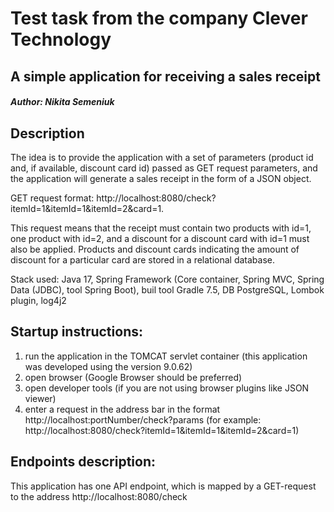 # Test task from the company Clever Technology
## A simple application for receiving a sales receipt
##### Author: Nikita Semeniuk

## Description

The idea is to provide the application with a set of parameters (product id and, if available, discount card id) passed as GET request parameters, and the application will generate a sales receipt in the form of a JSON object.

GET request format: http://localhost:8080/check?itemId=1&itemId=1&itemId=2&card=1.

This request means that the receipt must contain two products with id=1, one product with id=2, and a discount for a discount card with id=1 must also be applied.
Products and discount cards indicating the amount of discount for a particular card are stored in a relational database.

Stack used:
Java 17, Spring Framework (Core container, Spring MVC, Spring Data (JDBC), tool Spring Boot), buil tool Gradle 7.5, DB PostgreSQL, Lombok plugin, log4j2

## Startup instructions:

1) run the application in the TOMCAT servlet container (this application was developed using the version 9.0.62)
2) open browser (Google Browser should be preferred)
3) open developer tools (if you are not using browser plugins like JSON viewer)
4) enter a request in the address bar in the format http://localhost:portNumber/check?params (for example: http://localhost:8080/check?itemId=1&itemId=1&itemId=2&card=1)

## Endpoints description:

This application has one API endpoint, which is mapped by a GET-request to the address http://localhost:8080/check
